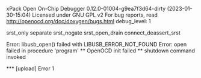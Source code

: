 xPack Open On-Chip Debugger 0.12.0-01004-g9ea7f3d64-dirty (2023-01-30-15:04)
Licensed under GNU GPL v2
For bug reports, read
        http://openocd.org/doc/doxygen/bugs.html
debug_level: 1

srst_only separate srst_nogate srst_open_drain connect_deassert_srst

Error: libusb_open() failed with LIBUSB_ERROR_NOT_FOUND
Error: open failed
in procedure 'program'
** OpenOCD init failed **
shutdown command invoked

*** [upload] Error 1
